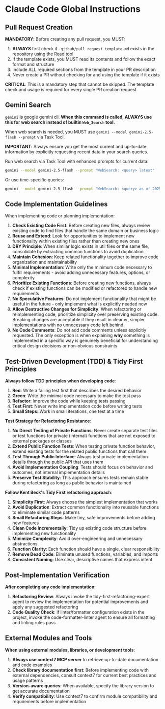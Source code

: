 # Claude Code Global Instructions

## Pull Request Creation

**MANDATORY**: Before creating any pull request, you MUST:

1. **ALWAYS** first check if `.github/pull_request_template.md` exists in the repository using the Read tool
2. If the template exists, you MUST read its contents and follow the exact format and structure
3. Include ALL required sections from the template in your PR description
4. Never create a PR without checking for and using the template if it exists

**CRITICAL**: This is a mandatory step that cannot be skipped. The template check and usage is required for every single PR creation request.

## Gemini Search

`gemini` is google gemini cli. **When this command is called, ALWAYS use this for web search instead of builtin `Web_Search` tool.**

When web search is needed, you MUST use `gemini --model gemini-2.5-flash --prompt` via Task Tool.

**IMPORTANT**: Always ensure you get the most current and up-to-date information by explicitly requesting recent data in your search queries.

Run web search via Task Tool with enhanced prompts for current data:

```bash
gemini --model gemini-2.5-flash --prompt "WebSearch: <query> latest"
```

Or use time-specific queries:

```bash
gemini --model gemini-2.5-flash --prompt "WebSearch: <query> as of 2025 current status latest updates"
```

## Code Implementation Guidelines

When implementing code or planning implementation:

1. **Check Existing Code First**: Before creating new files, always review existing code to find files that handle the same domain or business logic
2. **Reuse and Extend**: Look for opportunities to implement new functionality within existing files rather than creating new ones
3. **DRY Principle**: When similar logic exists in util files or the same file, consolidate by extracting common functions to avoid duplication
4. **Maintain Cohesion**: Keep related functionality together to improve code organization and maintainability
5. **Minimal Implementation**: Write only the minimum code necessary to fulfill requirements - avoid adding unnecessary features, options, or complexity
6. **Prioritize Existing Functions**: Before creating new functions, always check if existing functions can be modified or refactored to handle new requirements
7. **No Speculative Features**: Do not implement functionality that might be useful in the future - only implement what is explicitly needed now
8. **Allow Destructive Changes for Simplicity**: When refactoring or reimplementing code, prioritize simplicity over preserving existing code. Breaking changes are acceptable if they result in cleaner, simpler implementations with no unnecessary code left behind
9. **No Code Comments**: Do not add code comments unless explicitly requested. The only exception is when explaining **why** something is implemented in a specific way is genuinely beneficial for understanding critical design decisions or non-obvious constraints

## Test-Driven Development (TDD) & Tidy First Principles

**Always follow TDD principles when developing code**:

1. **Red**: Write a failing test first that describes the desired behavior
2. **Green**: Write the minimal code necessary to make the test pass
3. **Refactor**: Improve the code while keeping tests passing
4. **Test First**: Never write implementation code before writing tests
5. **Small Steps**: Work in small iterations, one test at a time

**Test Strategy for Refactoring Resistance**:

1. **No Direct Testing of Private Functions**: Never create separate test files or test functions for private (internal) functions that are not exposed to external packages or classes
2. **Extend Public Function Tests**: When testing private function behavior, extend existing tests for the related public functions that call them
3. **Test Through Public Interface**: Always test private implementation details through the public API that uses them
4. **Avoid Implementation Coupling**: Tests should focus on behavior and outcomes, not internal implementation details
5. **Preserve Test Stability**: This approach ensures tests remain stable during refactoring as long as public behavior is maintained

**Follow Kent Beck's Tidy First refactoring approach**:

1. **Simplicity First**: Always choose the simplest implementation that works
2. **Avoid Duplication**: Extract common functionality into reusable functions to eliminate similar code patterns
3. **Small Refactoring Steps**: Make tiny, safe improvements before adding new features
4. **Clean Code Incrementally**: Tidy up existing code structure before implementing new functionality
5. **Minimize Complexity**: Avoid over-engineering and unnecessary abstractions
6. **Function Clarity**: Each function should have a single, clear responsibility
7. **Remove Dead Code**: Eliminate unused functions, variables, and imports
8. **Consistent Naming**: Use clear, descriptive names that express intent

## Post-Implementation Verification

**After completing any code implementation**:

1. **Refactoring Review**: Always invoke the tidy-first-refactoring-expert agent to review the implementation for potential improvements and apply any suggested refactoring
2. **Code Quality Check**: If linter/formatter configuration exists in the project, invoke the code-formatter-linter agent to ensure all formatting and linting rules pass

## External Modules and Tools

**When using external modules, libraries, or development tools**:

1. **Always use context7 MCP server** to retrieve up-to-date documentation and code examples
2. **Check library documentation first**: Before implementing code with external dependencies, consult context7 for current best practices and usage patterns
3. **Version-aware queries**: When available, specify the library version to get accurate documentation
4. **Verify compatibility**: Use context7 to confirm module compatibility and requirements before implementation


